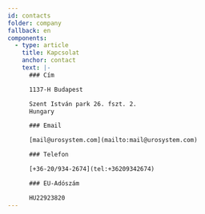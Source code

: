 ```yaml
---
id: contacts
folder: company
fallback: en
components:
  - type: article
    title: Kapcsolat
    anchor: contact
    text: |-
      ### Cím

      1137-H Budapest

      Szent István park 26. fszt. 2.
      Hungary

      ### Email

      [mail@urosystem.com](mailto:mail@urosystem.com)

      ### Telefon

      [+36-20/934-2674](tel:+36209342674)

      ### EU-Adószám

      HU22923820
---
```

